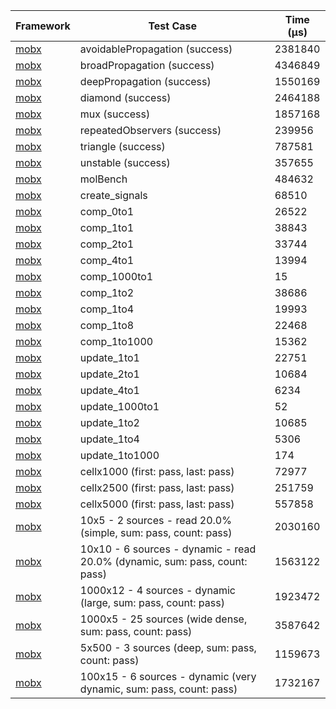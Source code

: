 | Framework | Test Case | Time (μs) |
| --- | --- | --- |
| [mobx](https://github.com/mobxjs/mobx.dart) | avoidablePropagation (success) | 2381840 |
| [mobx](https://github.com/mobxjs/mobx.dart) | broadPropagation (success) | 4346849 |
| [mobx](https://github.com/mobxjs/mobx.dart) | deepPropagation (success) | 1550169 |
| [mobx](https://github.com/mobxjs/mobx.dart) | diamond (success) | 2464188 |
| [mobx](https://github.com/mobxjs/mobx.dart) | mux (success) | 1857168 |
| [mobx](https://github.com/mobxjs/mobx.dart) | repeatedObservers (success) | 239956 |
| [mobx](https://github.com/mobxjs/mobx.dart) | triangle (success) | 787581 |
| [mobx](https://github.com/mobxjs/mobx.dart) | unstable (success) | 357655 |
| [mobx](https://github.com/mobxjs/mobx.dart) | molBench | 484632 |
| [mobx](https://github.com/mobxjs/mobx.dart) | create_signals | 68510 |
| [mobx](https://github.com/mobxjs/mobx.dart) | comp_0to1 | 26522 |
| [mobx](https://github.com/mobxjs/mobx.dart) | comp_1to1 | 38843 |
| [mobx](https://github.com/mobxjs/mobx.dart) | comp_2to1 | 33744 |
| [mobx](https://github.com/mobxjs/mobx.dart) | comp_4to1 | 13994 |
| [mobx](https://github.com/mobxjs/mobx.dart) | comp_1000to1 | 15 |
| [mobx](https://github.com/mobxjs/mobx.dart) | comp_1to2 | 38686 |
| [mobx](https://github.com/mobxjs/mobx.dart) | comp_1to4 | 19993 |
| [mobx](https://github.com/mobxjs/mobx.dart) | comp_1to8 | 22468 |
| [mobx](https://github.com/mobxjs/mobx.dart) | comp_1to1000 | 15362 |
| [mobx](https://github.com/mobxjs/mobx.dart) | update_1to1 | 22751 |
| [mobx](https://github.com/mobxjs/mobx.dart) | update_2to1 | 10684 |
| [mobx](https://github.com/mobxjs/mobx.dart) | update_4to1 | 6234 |
| [mobx](https://github.com/mobxjs/mobx.dart) | update_1000to1 | 52 |
| [mobx](https://github.com/mobxjs/mobx.dart) | update_1to2 | 10685 |
| [mobx](https://github.com/mobxjs/mobx.dart) | update_1to4 | 5306 |
| [mobx](https://github.com/mobxjs/mobx.dart) | update_1to1000 | 174 |
| [mobx](https://github.com/mobxjs/mobx.dart) | cellx1000 (first: pass, last: pass) | 72977 |
| [mobx](https://github.com/mobxjs/mobx.dart) | cellx2500 (first: pass, last: pass) | 251759 |
| [mobx](https://github.com/mobxjs/mobx.dart) | cellx5000 (first: pass, last: pass) | 557858 |
| [mobx](https://github.com/mobxjs/mobx.dart) | 10x5 - 2 sources - read 20.0% (simple, sum: pass, count: pass) | 2030160 |
| [mobx](https://github.com/mobxjs/mobx.dart) | 10x10 - 6 sources - dynamic - read 20.0% (dynamic, sum: pass, count: pass) | 1563122 |
| [mobx](https://github.com/mobxjs/mobx.dart) | 1000x12 - 4 sources - dynamic (large, sum: pass, count: pass) | 1923472 |
| [mobx](https://github.com/mobxjs/mobx.dart) | 1000x5 - 25 sources (wide dense, sum: pass, count: pass) | 3587642 |
| [mobx](https://github.com/mobxjs/mobx.dart) | 5x500 - 3 sources (deep, sum: pass, count: pass) | 1159673 |
| [mobx](https://github.com/mobxjs/mobx.dart) | 100x15 - 6 sources - dynamic (very dynamic, sum: pass, count: pass) | 1732167 |
